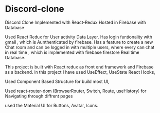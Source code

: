 # Discord-clone
Discord Clone Implemented with React-Redux Hosted in Firebase with Database 

Used React Redux for User activity Data Layer.
Has login funtionality with gmail , which is Aunthenticated by firebase.
Has a feature to create a new Chat room and can be logged in with multiple users, where every can chat in real time , which is implemented with firebase firestore Real time Database.

This project is built with React redux as front end framework and Firebase as a backend.
In this project I have used UseEffect, UseState React Hooks,

Used Component Based Structure for build most UI,

 Used react-router-dom (BrowserRouter, Switch, Route, useHistory) for Navigating through diffrent pages

used the Material UI for Buttons, Avatar, Icons.
